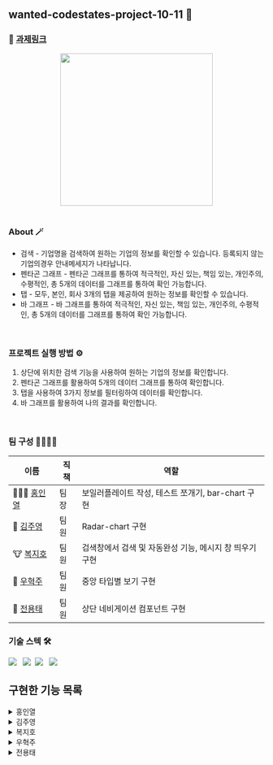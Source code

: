 <br />

## wanted-codestates-project-10-11 🌈

### 📎 [과제링크](https://flamboyant-borg-cf3d11.netlify.app/)

<div align="center">
<img width="300px" src="https://user-images.githubusercontent.com/87487161/156356350-9cd8432b-fd26-49fe-9877-5b2354c82a58.gif"/>
</div>
<br />

### About 🪄


- 검색 - 기업명을 검색하여 원하는 기업의 정보를 확인할 수 있습니다. 등록되지 않는 기업의경우 안내메세지가 나타납니다.
- 펜타곤 그래프 - 펜타곤 그래프를 통하여 적극적인, 자신 있는, 책임 있는, 개인주의, 수평적인, 총 5개의 데이터를 그래프를 통하여 확인 가능합니다.
- 탭 - 모두, 본인, 회사 3개의 탭을 제공하여 원하는 정보를 확인할 수 있습니다.
- 바 그래프 - 바 그래프를 통하여 적극적인, 자신 있는, 책임 있는, 개인주의, 수평적인, 총 5개의 데이터를 그래프를 통하여 확인 가능합니다.

<br />

### 프로젝트 실행 방법 ⚙️

1. 상단에 위치한 검색 기능을 사용하여 원하는 기업의 정보를 확인합니다.
2. 펜타곤 그래프를 활용하여 5개의 데이터 그래프를 통하여 확인합니다.
3. 탭을 사용하여 3가지 정보를 필터링하여 데이터를 확인합니다.
4. 바 그래프를 활용하여 나의 결과를 확인합니다.

<br />

### 팀 구성 👨‍👨‍👧‍👧

| 이름                                   | 직책 | 역할                                           |
| ------------------------------------ | ---- | ------------------------------------------------ |
|🏄🏻‍♂️ [홍인열](https://github.com/hinyc)   | 팀장 |보일러플레이트 작성, 테스트 쪼개기, bar-chart 구현    |
|🐸 [김주영](https://github.com/juo1221) | 팀원 |Radar-chart 구현                                    |
|🐮 [복지호](https://github.com/Jiho31)  | 팀원 |  검색창에서 검색 및 자동완성 기능, 메시지 창 띄우기 구현       |
|🍔 [우혁주](https://github.com/Space-Belt) | 팀원 |  중앙 타입별 보기 구현                               |
|🍕 [전용태](https://github.com/yong313)    | 팀원 |  상단 네비게이션 컴포넌트 구현                        |
### 기술 스텍 🛠

<img src="https://img.shields.io/badge/Vue-35485e?style=flat-round&logo=vue.js&logoColor=41b783"/></a> &nbsp;
<img src="https://img.shields.io/badge/HTML5-35485e?style=flat-round&logo=HTML5&logoColor=ea6129"/></a>&nbsp;
<img src="https://img.shields.io/badge/CSS-35485e?style=flat-round&logo=CSS3&logoColor=28a4d8"/></a> &nbsp;
<img src="https://img.shields.io/badge/Vue--Chart.js-35485e?style=flat-round&logo=Axios&logoColor=CA4245"/></a> &nbsp;

## 구현한 기능 목록
<details>
  <summary>홍인열</summary>
  <ul>
   <li> vue-chart.js를 이용한 bar-chart구현</li>
   <li> 선택한 기업에 따른 기업 데이터 결과 보여주는 기능 구현</li>
   <li> 탭 선택에 따라 데이터 필터링 기능</li>
  </ul>
</details>
<details>
  <summary>김주영</summary>
  <ul>
   <li> vue-chart.js를 이용한 Radar-chart구현</li>
   <li> 선택한 기업에 따른 기업 데이터 결과 보여주는 기능 구현</li>
   <li> 탭 선택에 따른 기업의 차트 변경 기능 구현</li>
  </ul>
</details>
<details>
  <summary>복지호</summary>
  <ul>
    <li> 데이터 목록에 없는 기업명을 검색할 경우, 화면 중앙에 메시지창을 띄웠다가 서서히 사라지는 기능 </li>
    <li> 검색창에 기업명 입력시 자동완성 </li>
    <li> 검색창에 입력된 값이 데이터 목록에 있는 기업명일 경우, `selectCompany` 상태 값 변경 </li>
  </ul>
</details>
<details>
  <summary>우혁주</summary>
    <ul>
      <li> 모두, 본인, 회사 별로 보는 버튼 구현 </li>
    </ul>
</details>
<details>
  <summary>전용태</summary>
  <ul>
    <li> 네비게이션 컴포넌트 구현 </li>
  </ul>
</details>


<br />
